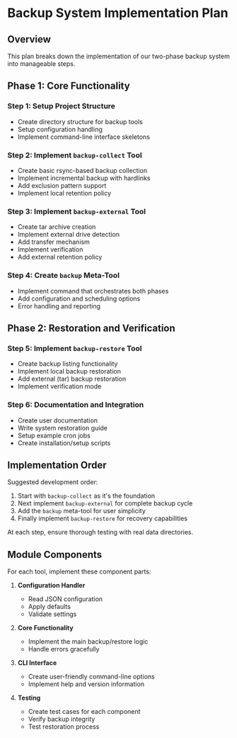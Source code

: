 # Backup System Implementation Plan

## Overview

This plan breaks down the implementation of our two-phase backup system into manageable steps.

## Phase 1: Core Functionality

### Step 1: Setup Project Structure
- Create directory structure for backup tools
- Setup configuration handling
- Implement command-line interface skeletons

### Step 2: Implement `backup-collect` Tool
- Create basic rsync-based backup collection
- Implement incremental backup with hardlinks
- Add exclusion pattern support
- Implement local retention policy

### Step 3: Implement `backup-external` Tool
- Create tar archive creation
- Implement external drive detection
- Add transfer mechanism
- Implement verification
- Add external retention policy

### Step 4: Create `backup` Meta-Tool
- Implement command that orchestrates both phases
- Add configuration and scheduling options
- Error handling and reporting

## Phase 2: Restoration and Verification

### Step 5: Implement `backup-restore` Tool
- Create backup listing functionality
- Implement local backup restoration
- Add external (tar) backup restoration
- Implement verification mode

### Step 6: Documentation and Integration
- Create user documentation
- Write system restoration guide
- Setup example cron jobs
- Create installation/setup scripts

## Implementation Order

Suggested development order:

1. Start with `backup-collect` as it's the foundation
2. Next implement `backup-external` for complete backup cycle
3. Add the `backup` meta-tool for user simplicity
4. Finally implement `backup-restore` for recovery capabilities

At each step, ensure thorough testing with real data directories.

## Module Components

For each tool, implement these component parts:

1. **Configuration Handler**
   - Read JSON configuration
   - Apply defaults
   - Validate settings

2. **Core Functionality**
   - Implement the main backup/restore logic
   - Handle errors gracefully

3. **CLI Interface**
   - Create user-friendly command-line options
   - Implement help and version information

4. **Testing**
   - Create test cases for each component
   - Verify backup integrity
   - Test restoration process